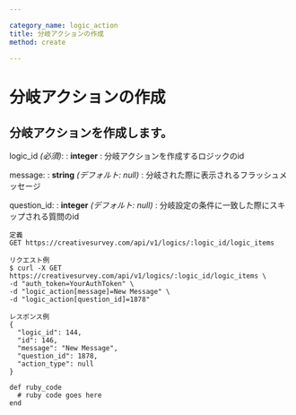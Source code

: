 ```yaml
---

category_name: logic_action
title: 分岐アクションの作成
method: create

---
```


# 分岐アクションの作成

## 分岐アクションを作成します。

logic_id _(必須)_:
: __integer__
: 分岐アクションを作成するロジックのid

message:
: __string__ _(デフォルト: null)_
: 分岐された際に表示されるフラッシュメッセージ

question_id:
: __integer__ _(デフォルト: null)_
: 分岐設定の条件に一致した際にスキップされる質問のid

~~~
定義
GET https://creativesurvey.com/api/v1/logics/:logic_id/logic_items

リクエスト例
$ curl -X GET https://creativesurvey.com/api/v1/logics/:logic_id/logic_items \
-d "auth_token=YourAuthToken" \
-d "logic_action[message]=New Message" \
-d "logic_action[question_id]=1878"

レスポンス例
{
  "logic_id": 144,
  "id": 146,
  "message": "New Message",
  "question_id": 1878,
  "action_type": null
}

~~~

~~~
def ruby_code
  # ruby code goes here
end
~~~

